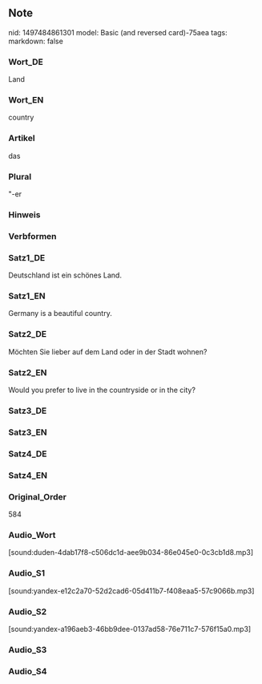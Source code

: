 ## Note
nid: 1497484861301
model: Basic (and reversed card)-75aea
tags: 
markdown: false

### Wort_DE
Land

### Wort_EN
country

### Artikel
das

### Plural
"-er

### Hinweis


### Verbformen


### Satz1_DE
Deutschland ist ein schönes Land.

### Satz1_EN
Germany is a beautiful country.

### Satz2_DE
Möchten Sie lieber auf dem Land oder in der Stadt wohnen?

### Satz2_EN
Would you prefer to live in the countryside or in the city?

### Satz3_DE


### Satz3_EN


### Satz4_DE


### Satz4_EN


### Original_Order
584

### Audio_Wort
[sound:duden-4dab17f8-c506dc1d-aee9b034-86e045e0-0c3cb1d8.mp3]

### Audio_S1
[sound:yandex-e12c2a70-52d2cad6-05d411b7-f408eaa5-57c9066b.mp3]

### Audio_S2
[sound:yandex-a196aeb3-46bb9dee-0137ad58-76e711c7-576f15a0.mp3]

### Audio_S3


### Audio_S4

